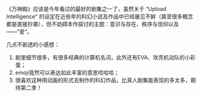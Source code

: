 《万神殿》应该是今年看过的最好的剧集之一了，虽然关于 “Upload Intelligence" 的设定在近些年的科幻小说及作品中已经屡见不鲜（甚至很多概念都是直接抄袭），但不妨碍本作探讨的主题：意识与存在、秩序与信仰以及——”爱“。

几点不剧透的小感想：
1. 剧里细节很多，有很多经典的计算机名词，此外还有EVA、攻壳机动队的小彩蛋；
2. emoji竟然可以表达如此丰富的意思哈哈哈；
3. 很喜欢这种用动画的形式去制作的科幻作品，比真人剧集能表现的多太多，期待第二季！
